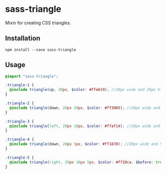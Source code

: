 # sass-triangle

Mixin for creating CSS triangles.

## Installation

    npm install --save sass-triangle

## Usage

```scss
@import "sass-triangle";

.triangle-1 {
  @include triangle(up, 20px, $color: #ffe619); //20px wide and 20px high
}

.triangle-2 {
  @include triangle(down, 20px 20px, $color: #ff3005); //20px wide and 20px high
}

.triangle-3 {
  @include triangle(left, 20px 10px, $color: #ffaf14); //20px wide and 10px high
}

.triangle-4 {
  @include triangle(down, 20px 5px, $color: #ff1870); //20px wide and 5px high
}

.triangle-5 {
  @include triangle(right, 20px 10px 5px, $color: #ff28ca, $before: true); //weird! three different border sizes makes 10px high and 25px wide
}

```

